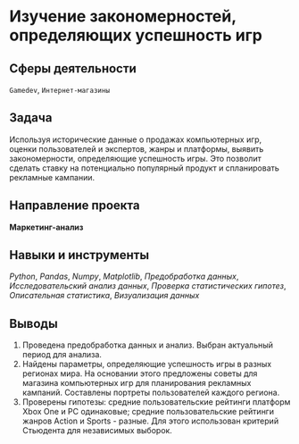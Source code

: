 # Изучение закономерностей, определяющих успешность игр
## Сферы деятельности
`Gamedev`, `Интернет-магазины`

## Задача
Используя исторические данные о продажах компьютерных игр, оценки пользователей и экспертов, жанры и платформы, выявить закономерности, определяющие успешность игры. Это позволит сделать ставку на потенциально популярный продукт и спланировать рекламные кампании.

## Направление проекта
**Маркетинг-анализ**

## Навыки и инструменты
*Python*, *Pandas*, *Numpy*, *Matplotlib*, *Предобработка данных*, *Исследовательский анализ данных*, *Проверка статистических гипотез*, *Описательная статистика*, *Визуализация данных*

## Выводы
1. Проведена предобработка данных и анализ. Выбран актуальный
период для анализа. 
2. Найдены параметры, определяющие успешность игры в разных регионах мира. На основании этого предложены советы для магазина компьютерных игр для планирования
рекламных кампаний. Составлены портреты пользователей каждого региона.
3. Проверены гипотезы: средние пользовательские рейтинги платформ Xbox One и PC одинаковые;
средние пользовательские рейтинги жанров Action и Sports - разные. Для этого использован критерий Стьюдента для независимых выборок.
